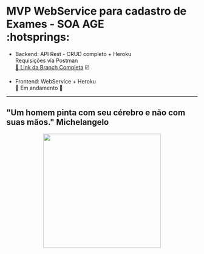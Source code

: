 <div align=”center”>
<h1 SOCTest </h1> 
  MVP WebService para cadastro de Exames - SOA AGE <br/>
  :hotsprings: <br/>
</div>

- Backend: API Rest - CRUD completo + Heroku <br/>
Requisições via Postman <br/>
<a href="https://github.com/monymachado/SOCTest/tree/featureT" target="_blank">:link:  Link da Branch Completa</a> :ballot_box_with_check:  <br/> 

- Frontend: WebService + Heroku  <br/>
:link: Em andamento :construction: <br/>

-------------------------
"Um homem pinta com seu cérebro e não com suas mãos." Michelangelo <br/>
-------------------------

<p align="center">
<img src="https://media.giphy.com/media/l4FGxMCzaWASB4SUE/giphy.gif" width="310" height="300" /> </p>
